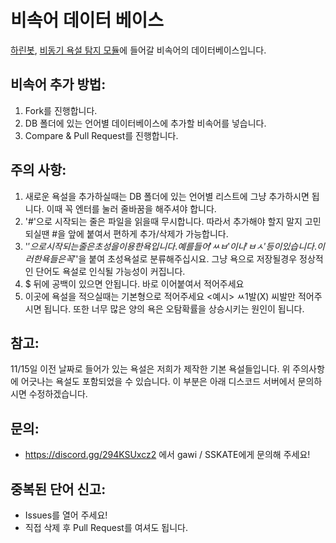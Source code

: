 # 비속어 데이터 베이스

[하린봇](https://github.com/spacedev-official/harin), [비동기 욕설 탐지 모듈](https://github.com/spacedev-official/KoreanBadwordDetection)에 들어갈 비속어의 데이터베이스입니다.

## 비속어 추가 방법:
1. Fork를 진행합니다.
2. DB 폴더에 있는 언어별 데이터베이스에 추가할 비속어를 넣습니다.
3. Compare & Pull Request를 진행합니다.

## 주의 사항:
1. 새로운 욕설을 추가하실때는 DB 폴더에 있는 언어별 리스트에 그냥 추가하시면 됩니다.
이때 꼭 엔터를 눌러 줄바꿈을 해주셔야 합니다.
2. '#'으로 시작되는 줄은 파일을 읽을때 무시합니다.
따라서 추가해야 할지 말지 고민되실땐 #을 앞에 붙여서 편하게 추가/삭제가 가능합니다.
3. '$'으로 시작되는 줄은 초성을 이용한 욕입니다. 예를 들어 'ㅆㅂ' 이나 'ㅂㅅ'등이 있습니다. 이러한 욕들은 꼭 '$'을 붙여 초성욕설로 분류해주십시요.
그냥 욕으로 저장될경우 정상적인 단어도 욕설로 인식될 가능성이 커집니다.
4. $ 뒤에 공백이 있으면 안됩니다. 바로 이어붙여서 적어주세요
5. 이곳에 욕설을 적으실때는 기본형으로 적어주세요
<예시> ㅆ1발(X) 씨발만 적어주시면 됩니다.
또한 너무 많은 양의 욕은 오탐확률을 상승시키는 원인이 됩니다.

## 참고:
11/15일 이전 날짜로 들어가 있는 욕설은 저희가 제작한 기본 욕설들입니다.
위 주의사항에 어긋나는 욕설도 포함되었을 수 있습니다.
이 부분은 아래 디스코드 서버에서 문의하시면 수정하겠습니다.

## 문의:
* https://discord.gg/294KSUxcz2 에서 gawi / SSKATE에게 문의해 주세요!

## 중복된 단어 신고:
* Issues를 열어 주세요!
* 직접 삭제 후 Pull Request를 여셔도 됩니다.

